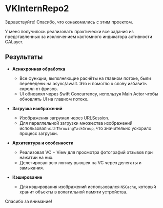 # VKInternRepo2

Здравствуйте! Спасибо, что ознакомились с этим проектом.

У меня получилось реализовать практически все задания из представленных за исключением кастомного индикатора активности CALayer.

## Результаты

- **Асинхронная обработка**  
  - Все функции, выполняющие расчёты на главном потоке, были переведены на async/await. Это и помогло к слову избавить скролл от фризов.
  - UI обновлял через Swift Concurrency, используя Main Actor чтобы обновлять UI на главном потоке.

- **Загрузка изображений**  
  - Изображения загружал через URLSession.
  - Для параллельной загрузки множества изображений использовал `withThrowingTaskGroup`, что значительно ускорило процесс загрузки.

- **Архитектура и особенности**  
  - Реализовал VC + View для просмотра фотографий отзывов при нажатии на них.
  - Делегировал всю логику вьюшек на VC через делегаты и замыкания.

- **Кэширование**  
  - Для кэширования изображений использовался `NSCache`, который хранит объекты в волатильной памяти устройства.

Спасибо за внимание!